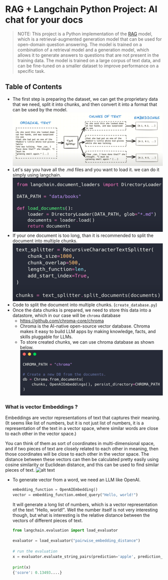 # RAG + Langchain Python Project: AI chat for your docs

>NOTE: This project is a Python implementation of the [RAG](https://arxiv.org/abs/2005.11401) model, which is a retrieval-augmented generation model that can be used for open-domain question answering. The model is trained on a combination of a retrieval model and a generation model, which allows it to generate answers to questions that are not present in the training data. The model is trained on a large corpus of text data, and can be fine-tuned on a smaller dataset to improve performance on a specific task.

## Table of Contents
- The first step is preparing the dataset, we can get the proprietary data that we need, split it into chunks, and then convert it into a format that can be used by the model.
  ![alt text](assets/preparing_dataset_1.png)
- Let's say you have all the .md files and you want to load it. we can do it simply using langchain.
  ![alt text](assets/preparing_dataset_2.png)
- If your one document is too long, than it is recommended to split the document into multiple chunks.
  ![alt text](assets/preparing_dataset_3.png)
- Code to split the document into multiple chunks. (`create_database.py`)
- Once the data chunks is prepared, we need to store this data into a datastore, which in our case will be `chroma` database
  - https://github.com/chroma-core/chroma
  - Chroma is the AI-native open-source vector database. Chroma makes it easy to build LLM apps by making knowledge, facts, and skills pluggable for LLMs.
  - To store created chunks, we can use chroma database as shown below.
  ![alt text](assets/preparing_dataset_4.png)

### What is vector Embeddings ?
Embeddings are vector representations of text that captures their meaning. (It seems like list of numbers, but it is not just list of numbers, it is a representation of the text in a vector space, where similar words are close to each other in the vector space.)

You can think of them as sort of coordinates in multi-dimensional space, and if two pieces of text are closely related to each other in meaning, then those coordinates will be close to each other in the vector space.
The distance between these vectors can then be calculated pretty easily using cosine similarity or Euclidean distance, and this can be used to find similar pieces of text.
![alt text](image.png)

- To generate vector from a word, we need an LLM like OpenAI.
  ```python
  embedding_function = OpenAIEmbedding()
  vector = embedding_function.embed_query("Hello, world!")
  ```
  It will generate a long list of numbers, which is a vector representation of the text "Hello, world!". Well the number itself is not very interesting though, but what is interesting is the relative distance between the vectors of different pieces of text.
  ```python
  from langchain.evaluation import load_evaluator

  evaluator = load_evaluator("pairwise_embedding_distance")

  # run the evaluation
  x = evaluator.evaluate_string_pairs(prediction='apple', prediction_b='orange')

  print(x)
  {'score': 0.13493....}
  ```
